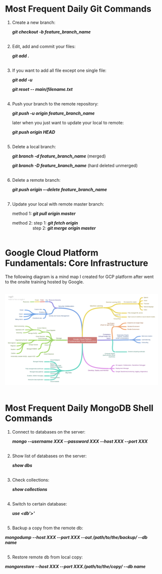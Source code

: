 # Most Frequent Daily Git Commands

1.	Create a new branch:

    **_git checkout -b feature_branch_name_**<br><br>
    
2.	Edit, add and commit your files:

    **_git add ._**<br><br>
    
3. If you want to add all file except one single file:

   **_git add -u_**
   
   **_git reset -- main/filename.txt_**<br><br>
   
4.	Push your branch to the remote repository:

    **_git push -u origin feature_branch_name_**
    
    later when you just want to update your local to remote:
    
    **_git push origin HEAD_**<br><br>
    
5.	Delete a local branch:

    **_git branch -d feature_branch_name_**    (merged)
    
    **_git branch -D feature_branch_name_**    (hard deleted unmerged)<br><br>
    
6.	Delete a remote branch:

    **_git push origin –-delete feature_branch_name_**<br><br>
    
7.	Update your local with remote master branch:<br>

    method 1: **_git pull origin master_**
    
    method 2: step 1: **_git fetch origin_**<br>
    &nbsp;&nbsp;&nbsp;&nbsp;&nbsp;&nbsp;&nbsp;&nbsp;&nbsp;&nbsp;&nbsp;&nbsp;&nbsp;&nbsp;&nbsp;&nbsp;&nbsp;step 2: **_git merge origin master_** <br><br>

# Google Cloud Platform Fundamentals: Core Infrastructure <br>

The following diagram is a mind map I created for GCP platform after went to the onsite training hosted by Google. <br><br>

![image](./GCP_core_mindtree.png)<br><br>

# Most Frequent Daily MongoDB Shell Commands

1.	Connect to databases on the server:

    **_mongo --username XXX --password XXX --host XXX --port XXX_**<br><br>

1.	Show list of databases on the server:

    **_show dbs_**<br><br>
    
2.	Check collections:

    **_show collections_**<br><br>
    
3. Switch to certain database:

    **_use <db'\>'_**<br><br>
    
4.	Backup a copy from the remote db:

 **_mongodump --host XXX --port XXX --out /path/to/the/backup/ --db name_**<br><br>
 
5.	Restore remote db from local copy:

**_mongorestore --host XXX --port XXX /path/to/the/copy/ --db name_**<br><br>
 
 
